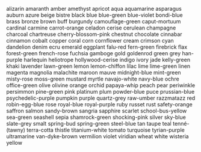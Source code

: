 
alizarin
amaranth
amber
amethyst
apricot
aqua
aquamarine
asparagus
auburn
azure
beige
bistre
black
blue
blue-green
blue-violet
bondi-blue
brass
bronze
brown
buff
burgundy
camouflage-green
caput-mortuum
cardinal
carmine
carrot-orange
celadon
cerise
cerulean
champagne
charcoal
chartreuse
cherry-blossom-pink
chestnut
chocolate
cinnabar
cinnamon
cobalt
copper
coral
corn
cornflower
cream
crimson
cyan
dandelion
denim
ecru
emerald
eggplant
falu-red
fern-green
firebrick
flax
forest-green
french-rose
fuchsia
gamboge
gold
goldenrod
green
grey
han-purple
harlequin
heliotrope
hollywood-cerise
indigo
ivory
jade
kelly-green
khaki
lavender
lawn-green
lemon
lemon-chiffon
lilac
lime
lime-green
linen
magenta
magnolia
malachite
maroon
mauve
midnight-blue
mint-green
misty-rose
moss-green
mustard
myrtle
navajo-white
navy-blue
ochre
office-green
olive
olivine
orange
orchid
papaya-whip
peach
pear
periwinkle
persimmon
pine-green
pink
platinum
plum
powder-blue
puce
prussian-blue
psychedelic-purple
pumpkin
purple
quartz-grey
raw-umber
razzmatazz
red
robin-egg-blue
rose
royal-blue
royal-purple
ruby
russet
rust
safety-orange
saffron
salmon
sandy-brown
sangria
sapphire
scarlet
school-bus-yellow
sea-green
seashell
sepia
shamrock-green
shocking-pink
silver
sky-blue
slate-grey
smalt
spring-bud
spring-green
steel-blue
tan
taupe
teal
tenné-(tawny)
terra-cotta
thistle
titanium-white
tomato
turquoise
tyrian-purple
ultramarine
van-dyke-brown
vermilion
violet
viridian
wheat
white
wisteria
yellow

